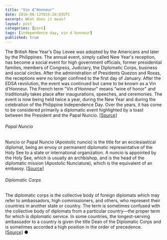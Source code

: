 ```yaml
---
title: "Vin d’Honneur"
date: 2016-06-12T015:26:03UTC
excerpt: What does it mean?
layout: post
categories: [post]
tags: [independence day, vin d honneur]
published: true
---
```


The British New Year's Day Levee was adopted by the Americans and later by the Philippines.
The annual event, simply called New Year's reception, has become a social event for high government officials, former presidential families, members of Congress, Judiciary, the Diplomatic Corps, business and social circles.
After the administration of Presidents Quezon and Roxas, the receptions were no longer confined to the first day of January.
After the EDSA revolution, the event was continued but came to be known as a Vin d'Honneur.
The French term "Vin d’Honneur" means “wine of honor" and traditionally takes place after inaugurations, speeches, and ceremonies.
The event is now being held twice a year, during the New Year and during the celebration of the Philippine Independence Day.
Over the years, it has come to be considered primarily a diplomatic event highlighted by a toast between the President and the Papal Nuncio.
[[Source](http://www.gov.ph/2013/01/10/briefer-on-the-new-year-vin-dhonneur-2013/)]

###### Papal Nuncio

Nuncio or Papal Nuncio (Apostolic nuncio) is the title for an ecclesiastical diplomat, being an envoy or permanent diplomatic representative of the Holy See to a state or international organization.
A nuncio is appointed by the Holy See, which is usually an archbishop, and is the head of the diplomatic mission (Apostolic Nunciature), which is the equivalent of an embassy.
[[Source](https://en.wikipedia.org/wiki/Papal_diplomacy)]

###### Diplomatic Corps

The diplomatic corps is the collective body of foreign diplomats which may refer to ambassadors, high commissioners, and others, who represent their countries in another state or country.
The term is sometimes confused with the collective body of diplomats from a particular country—the proper term for which is diplomatic service.
In some countries, the longest-serving ambassador to a country is given the title Dean of the Diplomatic Corps and is sometimes accorded a high position in the order of precedence.
[[Source](https://en.wikipedia.org/wiki/Diplomatic_corps)]&nbsp;&#x25cf;